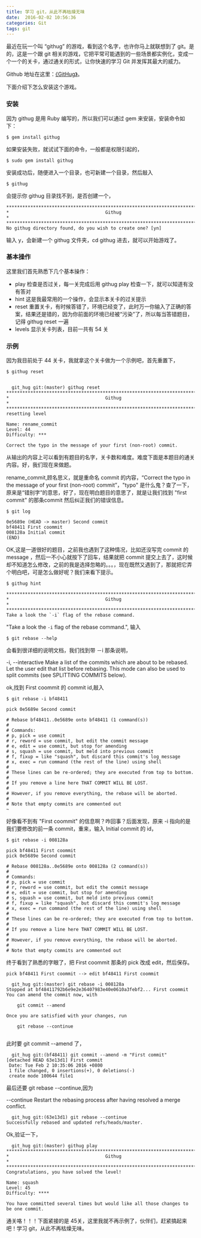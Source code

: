 ```yaml
---
title: 学习 git，从此不再枯燥无味
date:  2016-02-02 10:56:36
categories: Git
tags: git
---
```

最近在玩一个叫 “githug” 的游戏，看到这个名字，也许你马上就联想到了 git。是的，这是一个跟 git 相关的游戏，它把平常可能遇到的一些场景都实例化，变成一个一个的关卡，通过通关的形式，让你快速的学习 Git 并发挥其最大的威力。


Github 地址在这里：[《GitHug》](https://github.com/Gazler/githug)。


下面介绍下怎么安装这个游戏。

### 安装

因为 githug 是用 Ruby 编写的，所以我们可以通过 gem 来安装，安装命令如下：

```
$ gem install githug

```

如果安装失败，就试试下面的命令，一般都是权限引起的，

```
$ sudo gem install githug

```

安装成功后，随便进入一个目录，也可新建一个目录，然后敲入

```
$ githug

```

会提示你 githug 目录找不到，是否创建一个，

```
********************************************************************************
*                                    Githug                                    *
********************************************************************************
No githug directory found, do you wish to create one? [yn]  

```

输入 y，会新建一个 githug 文件夹，cd githug 进去，就可以开始游戏了。

### 基本操作

这里我们首先熟悉下几个基本操作：

* play 检查是否过关，每一关完成后用 githug play 检查一下，就可以知道有没有答对
* hint 这是我最常用的一个操作，会显示本关卡的过关提示
* reset 重置关卡，有时候答错了，环境已经变了，此时万一你输入了正确的答案，结果还是错的，因为你前面的环境已经被“污染”了，所以每当答错题目，记得 githug reset 一遍
* levels 显示关卡列表，目前一共有 54 关

### 示例

因为我目前处于 44 关卡，我就拿这个关卡做为一个示例吧，首先重置下，

```
$ githug reset 

```

```

  git_hug git:(master) githug reset
********************************************************************************
*                                    Githug                                    *
********************************************************************************
resetting level

Name: rename_commit
Level: 44
Difficulty: ***

Correct the typo in the message of your first (non-root) commit.

```

从输出的内容上可以看到有题目的名字，关卡数和难度。难度下面是本题目的通关内容。好，我们现在来做题。

rename_commit,顾名思义，就是重命名 commit 的内容，“Correct the typo in the message of your first (non-root) commit”，"typo" 是什么鬼？查了一下，原来是“错别字”的意思，好了，现在明白题目的意思了，就是让我们找到 "first commit" 的那条commit 然后纠正我们的错误信息。

```
$ git log

```
```
0e5689e (HEAD -> master) Second commit
bf48411 First coommit
008128a Initial commit
(END) 

```

OK,这是一道很好的题目，之前我也遇到了这种情况，比如还没写完 commit 的 message ，然后一不小心就按下了回车，结果就把 commit 提交上去了，这时候却不知道怎么修改，之前的我是选择忽略的。。。，现在既然又遇到了，那就把它弄个明白吧，可是怎么做好呢？我们来看下提示。

```
$ githug hint

```
```
********************************************************************************
*                                    Githug                                    *
********************************************************************************
Take a look the `-i` flag of the rebase command.
```

"Take a look the `-i` flag of the rebase command.", 输入 

```
$ git rebase --help

```

会看到很详细的说明文档，我们找到带 －i 那条说明，


-i, --interactive
           Make a list of the commits which are about to be rebased. Let the user edit
           that list before rebasing. This mode can also be used to split commits (see
           SPLITTING COMMITS below).
           


ok,找到 First coommit 的 commit id,敲入

```
$ git rebase -i bf48411

```

```
pick 0e5689e Second commit

# Rebase bf48411..0e5689e onto bf48411 (1 command(s))
#
# Commands:
# p, pick = use commit
# r, reword = use commit, but edit the commit message
# e, edit = use commit, but stop for amending
# s, squash = use commit, but meld into previous commit
# f, fixup = like "squash", but discard this commit's log message
# x, exec = run command (the rest of the line) using shell
#
# These lines can be re-ordered; they are executed from top to bottom.
#
# If you remove a line here THAT COMMIT WILL BE LOST.
#
# However, if you remove everything, the rebase will be aborted.
#
# Note that empty commits are commented out
~                                             

```

好像看不到有 "First coommit" 的信息啊？咋回事？后面发现，原来 -i 指向的是我们要修改的前一条 commit，重来，输入 Initial commit 的 id，

```
$ git rebase -i 008128a

```

```
pick bf48411 First coommit
pick 0e5689e Second commit

# Rebase 008128a..0e5689e onto 008128a (2 command(s))
#
# Commands:
# p, pick = use commit
# r, reword = use commit, but edit the commit message
# e, edit = use commit, but stop for amending
# s, squash = use commit, but meld into previous commit
# f, fixup = like "squash", but discard this commit's log message
# x, exec = run command (the rest of the line) using shell
#
# These lines can be re-ordered; they are executed from top to bottom.
#
# If you remove a line here THAT COMMIT WILL BE LOST.
#
# However, if you remove everything, the rebase will be aborted.
#
# Note that empty commits are commented out

```

终于看到了熟悉的字眼了，把 First coommit 那条的 pick 改成 edit，然后保存。

```
pick bf48411 First coommit --> edit bf48411 First coommit

```

```
  git_hug git:(master) git rebase -i 008128a
Stopped at bf48411792b6e9e2e36407983e40e0610a3febf2... First coommit
You can amend the commit now, with

	git commit --amend 

Once you are satisfied with your changes, run

	git rebase --continue


```

此时要 git commit --amend 了，

```
  git_hug git:(bf48411) git commit --amend -m "First commit"
[detached HEAD 63e13d1] First commit
 Date: Tue Feb 2 10:35:06 2016 +0800
 1 file changed, 0 insertions(+), 0 deletions(-)
 create mode 100644 file1

```
最后还要 git rebase --continue,因为


--continue
           Restart the rebasing process after having resolved a merge conflict.


```
  git_hug git:(63e13d1) git rebase --continue 
Successfully rebased and updated refs/heads/master.
```

Ok,验证一下，

```
  git_hug git:(master) githug play
********************************************************************************
*                                    Githug                                    *
********************************************************************************
Congratulations, you have solved the level!

Name: squash
Level: 45
Difficulty: ****

You have committed several times but would like all those changes to be one commit.
```

通关咯！！！下面紧接的是 45关，这里我就不再示例了，伙伴们，赶紧搞起来吧！学习 git，从此不再枯燥无味。
